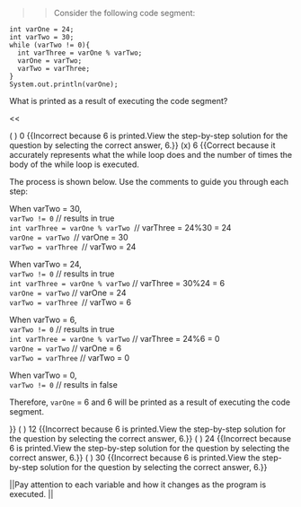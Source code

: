 >>Consider the following code segment:
<pre><code>int varOne = 24;
int varTwo = 30;
while (varTwo != 0){
  int varThree = varOne % varTwo;
  varOne = varTwo;
  varTwo = varThree;
}
System.out.println(varOne);
</code></pre>
<p>What is printed as a result of executing the code segment?</p><<

( ) 0 {{Incorrect because 6 is printed.View the step-by-step solution for the question by selecting the correct answer, 6.}}
(x) 6 {{Correct because it accurately represents what the while loop does and the number of times the body of the while loop is executed.
<p>The process is shown below. Use the comments to guide you through each step:</p>
<p>When varTwo = 30,<br/>
<code>varTwo != 0</code> // results in true<br/>
<code>int varThree = varOne % varTwo </code>// varThree = 24%30 = 24<br/>
<code>varOne = varTwo </code>// varOne = 30<br/>
<code>varTwo = varThree </code>// varTwo = 24</p>
<p>When varTwo = 24,<br/>
<code>varTwo != 0</code> // results in true<br/>
<code>int varThree = varOne % varTwo</code> // varThree = 30%24 = 6<br/>
<code>varOne = varTwo</code> // varOne = 24<br/>
<code>varTwo = varThree </code>// varTwo = 6</p>
<p>When varTwo = 6,<br/>
<code>varTwo != 0</code> // results in true<br/>
<code>int varThree = varOne % varTwo</code> // varThree = 24%6 = 0<br/>
<code>varOne = varTwo</code> // varOne = 6<br/>
<code>varTwo = varThree</code> // varTwo = 0</p>
<p>When varTwo = 0,<br/>
<code>varTwo != 0</code> // results in false</p>
<p>Therefore, <code>varOne</code> = 6 and 6 will be printed as a result of executing the code segment.</p>}}
( ) 12 {{Incorrect because 6 is printed.View the step-by-step solution for the question by selecting the correct answer, 6.}}
( ) 24 {{Incorrect because 6 is printed.View the step-by-step solution for the question by selecting the correct answer, 6.}}
( ) 30 {{Incorrect because 6 is printed.View the step-by-step solution for the question by selecting the correct answer, 6.}}

||Pay attention to each variable and how it changes as the program is executed. ||
